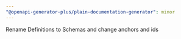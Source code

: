 ```yaml
---
"@openapi-generator-plus/plain-documentation-generator": minor
---
```


Rename Definitions to Schemas and change anchors and ids
